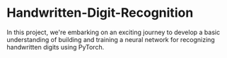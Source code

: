 # Handwritten-Digit-Recognition
In this project, we're embarking on an exciting journey to develop a basic understanding of building and training a neural network for recognizing handwritten digits using PyTorch.
